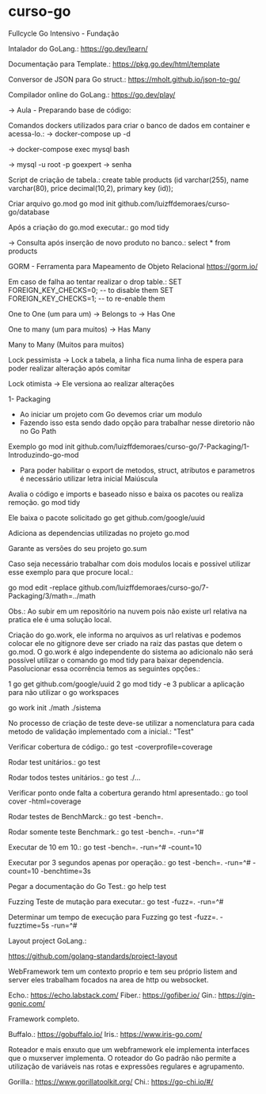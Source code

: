 # curso-go
Fullcycle Go Intensivo - Fundação

Intalador do GoLang.:
https://go.dev/learn/

Documentação para Template.:
https://pkg.go.dev/html/template

Conversor de JSON para Go struct.:
https://mholt.github.io/json-to-go/

Compilador online do GoLang.:
https://go.dev/play/


-> Aula - Preparando base de código:

Comandos dockers utilizados para criar o banco de dados em container e acessa-lo.:
-> docker-compose up -d

-> docker-compose exec mysql bash

-> mysql -u root -p goexpert
-> senha

Script de criação de tabela.:
create table products (id varchar(255), name varchar(80), price decimal(10,2), primary key (id));

Criar arquivo go.mod
go mod init github.com/luizffdemoraes/curso-go/database

Após a criação do go.mod executar.:
go mod tidy

-> Consulta após inserção de novo produto no banco.:
select * from products

GORM - Ferramenta para Mapeamento de Objeto Relacional
https://gorm.io/

Em caso de falha ao tentar realizar o drop table.:
SET FOREIGN_KEY_CHECKS=0; -- to disable them
SET FOREIGN_KEY_CHECKS=1; -- to re-enable them

One to One (um para um) 
-> Belongs to 
-> Has One

One to many (um para muitos)
-> Has Many

Many to Many (Muitos para muitos)

Lock pessimista
-> Lock a tabela, a linha fica numa linha de espera para poder realizar alteração após comitar

Lock otimista
-> Ele versiona ao realizar alterações

1- Packaging
- Ao iniciar um projeto com Go devemos criar um modulo
- Fazendo isso esta sendo dado opção para trabalhar nesse diretorio não no Go Path

Exemplo
go mod init github.com/luizffdemoraes/curso-go/7-Packaging/1-Introduzindo-go-mod

- Para poder habilitar o export de metodos, struct, atributos e parametros é necessário utilizar letra inicial Maiúscula

Avalia o código e imports e baseado nisso e baixa os pacotes ou realiza remoção.
go mod tidy 

Ele baixa o pacote solicitado
go get github.com/google/uuid

Adiciona as dependencias utilizadas no projeto
go.mod

Garante as versões do seu projeto
go.sum 

Caso seja necessário trabalhar com dois modulos locais e possivel utilizar esse exemplo para que procure local.:

go mod edit -replace github.com/luizffdemoraes/curso-go/7-Packaging/3/math=../math

Obs.: Ao subir em um repositório na nuvem pois não existe url relativa na pratica ele é uma solução local.

Criação do go.work, ele informa no arquivos as url relativas e podemos colocar ele no gitignore deve ser criado na raiz das pastas que detem o go.mod. O go.work é algo independente do sistema ao adicionalo não será possível utilizar o comando go mod tidy para baixar dependencia. Pasolucionar essa ocorrência temos as seguintes opções.:

1 go get github.com/google/uuid 
2 go mod tidy -e
3 publicar a aplicação para não utilizar o go workspaces

go work init ./math ./sistema

No processo de criação de teste deve-se utilizar a nomenclatura para cada metodo de validação implementado com a inicial.:
"Test"

Verificar cobertura de código.:
go test -coverprofile=coverage

Rodar test unitários.:
go test

Rodar todos testes unitários.:
go test ./...

Verificar ponto onde falta a cobertura gerando html apresentado.:
go tool cover -html=coverage

Rodar testes de BenchMarck.:
go test -bench=.

Rodar somente teste Benchmark.:
go test -bench=. -run=^#

Executar de 10 em 10.:
go test -bench=. -run=^# -count=10

Executar por 3 segundos apenas por operação.:
go test -bench=. -run=^# -count=10 -benchtime=3s

Pegar a documentação do Go Test.:
go help test

Fuzzing Teste de mutação para executar.:
go test -fuzz=. -run=^#

Determinar um tempo de execução para Fuzzing
go test -fuzz=. -fuzztime=5s -run=^#

Layout project GoLang.:

https://github.com/golang-standards/project-layout


WebFramework tem um contexto proprio e tem seu próprio listem and server eles trabalham focados na area de http ou websocket.

Echo.: https://echo.labstack.com/
Fiber.: https://gofiber.io/
Gin.: https://gin-gonic.com/

Framework completo.

Buffalo.: https://gobuffalo.io/
Iris.: https://www.iris-go.com/

Roteador e mais enxuto que um webframework ele implementa interfaces que o muxserver implementa. O roteador do Go padrão não permite a utilização de variáveis nas rotas e expressões regulares e agrupamento.

Gorilla.: https://www.gorillatoolkit.org/
Chi.: https://go-chi.io/#/


